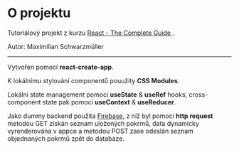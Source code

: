 # O projektu

Tutoriálový projekt z kurzu [React - The Complete Guide ](https://www.udemy.com/course/react-the-complete-guide-incl-redux/).

Autor: Maximilian Schwarzmüller

---

Vytvořen pomocí **react-create-app**.

K lokálnímu stylování componentů pouužity **CSS Modules**.

Lokální state management pomocí **useState** & **useRef** hooks, cross-component state pak pomocí **useContext** & **useReducer**.

Jako dummy backend použita [Firebase](https://firebase.google.com/), z níž byl pomocí **http request** metodou GET získán seznam uložených pokrmů, data dynamicky vyrenderována v appce a metodou POST zase odeslán seznam objednaných pokrmů zpět do databáze.
